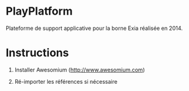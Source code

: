 PlayPlatform
============

Plateforme de support applicative pour la borne Exia réalisée en 2014.

Instructions
============

1) Installer Awesomium (http://www.awesomium.com) 

2) Ré-importer les références si nécessaire
